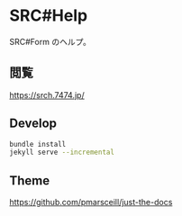 # SRC#Help

SRC#Form のヘルプ。

## 閲覧

https://srch.7474.jp/

## Develop

```sh
bundle install
jekyll serve --incremental
```

## Theme

https://github.com/pmarsceill/just-the-docs
